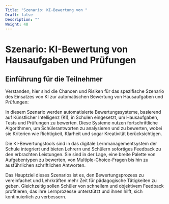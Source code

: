 ```yaml
---
Title: "Szenario: KI-Bewertung von "
Draft: false
Description: ""
Weight: 40
---
```



# Szenario: KI-Bewertung von Hausaufgaben und Prüfungen

## Einführung für die Teilnehmer

Verstanden, hier sind die Chancen und Risiken für das spezifische Szenario des Einsatzes von KI zur automatischen Bewertung von Hausaufgaben und Prüfungen:

In diesem Szenario werden automatisierte Bewertungssysteme, basierend auf Künstlicher Intelligenz (KI), in Schulen eingesetzt, um Hausaufgaben, Tests und Prüfungen zu bewerten. Diese Systeme nutzen fortschrittliche Algorithmen, um Schülerantworten zu analysieren und zu bewerten, wobei sie Kriterien wie Richtigkeit, Klarheit und sogar Kreativität berücksichtigen.

Die KI-Bewertungstools sind in das digitale Lernmanagementsystem der Schule integriert und bieten Lehrern und Schülern sofortiges Feedback zu den erbrachten Leistungen. Sie sind in der Lage, eine breite Palette von Aufgabentypen zu bewerten, von Multiple-Choice-Fragen bis hin zu ausführlichen schriftlichen Antworten.

Das Hauptziel dieses Szenarios ist es, den Bewertungsprozess zu vereinfachet und Lehrkräften mehr Zeit für pädagogische Tätigkeiten zu geben. Gleichzeitig sollen Schüler von schnellem und objektivem Feedback profitieren, das ihre Lernprozesse unterstützt und ihnen hilft, sich kontinuierlich zu verbessern.


